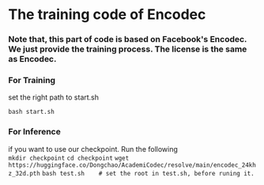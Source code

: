 # The training code of Encodec

### Note that, this part of code is based on Facebook's Encodec. We just provide the training process. The license is the same as Encodec.

### For Training
set the right path to start.sh

`bash start.sh`

### For Inference
if you want to use our checkpoint. Run the following <br>
`mkdir checkpoint`
`cd checkpoint`
`wget https://huggingface.co/Dongchao/AcademiCodec/resolve/main/encodec_24khz_32d.pth`
`bash test.sh    # set the root in test.sh, before runing it.`
